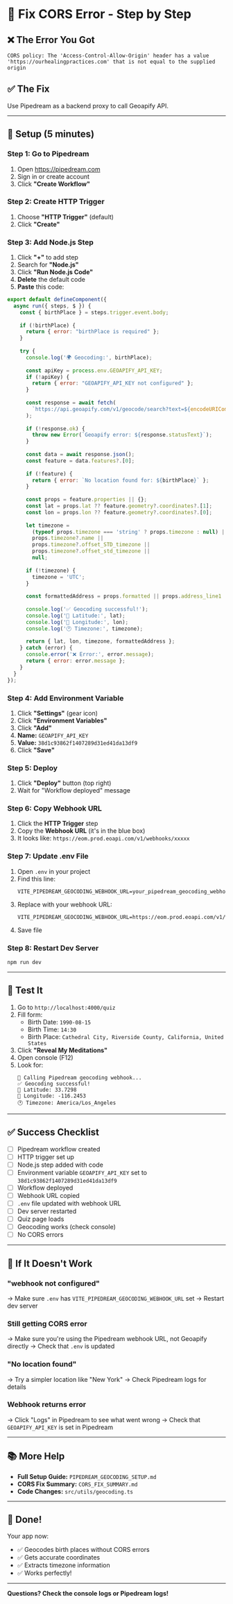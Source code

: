 # 🔧 Fix CORS Error - Step by Step

## ❌ The Error You Got

```
CORS policy: The 'Access-Control-Allow-Origin' header has a value 
'https://ourhealingpractices.com' that is not equal to the supplied origin
```

## ✅ The Fix

Use Pipedream as a backend proxy to call Geoapify API.

---

## 🚀 Setup (5 minutes)

### Step 1: Go to Pipedream

1. Open https://pipedream.com
2. Sign in or create account
3. Click **"Create Workflow"**

### Step 2: Create HTTP Trigger

1. Choose **"HTTP Trigger"** (default)
2. Click **"Create"**

### Step 3: Add Node.js Step

1. Click **"+"** to add step
2. Search for **"Node.js"**
3. Click **"Run Node.js Code"**
4. **Delete** the default code
5. **Paste** this code:

```javascript
export default defineComponent({
  async run({ steps, $ }) {
    const { birthPlace } = steps.trigger.event.body;
    
    if (!birthPlace) {
      return { error: "birthPlace is required" };
    }
    
    try {
      console.log('🌍 Geocoding:', birthPlace);
      
      const apiKey = process.env.GEOAPIFY_API_KEY;
      if (!apiKey) {
        return { error: "GEOAPIFY_API_KEY not configured" };
      }
      
      const response = await fetch(
        `https://api.geoapify.com/v1/geocode/search?text=${encodeURIComponent(birthPlace)}&apiKey=${apiKey}`
      );
      
      if (!response.ok) {
        throw new Error(`Geoapify error: ${response.statusText}`);
      }
      
      const data = await response.json();
      const feature = data.features?.[0];
      
      if (!feature) {
        return { error: `No location found for: ${birthPlace}` };
      }
      
      const props = feature.properties || {};
      const lat = props.lat ?? feature.geometry?.coordinates?.[1];
      const lon = props.lon ?? feature.geometry?.coordinates?.[0];
      
      let timezone =
        (typeof props.timezone === 'string' ? props.timezone : null) ||
        props.timezone?.name ||
        props.timezone?.offset_STD_timezone ||
        props.timezone?.offset_std_timezone ||
        null;
      
      if (!timezone) {
        timezone = 'UTC';
      }
      
      const formattedAddress = props.formatted || props.address_line1 || birthPlace;
      
      console.log('✅ Geocoding successful!');
      console.log('📍 Latitude:', lat);
      console.log('📍 Longitude:', lon);
      console.log('🕐 Timezone:', timezone);
      
      return { lat, lon, timezone, formattedAddress };
    } catch (error) {
      console.error('❌ Error:', error.message);
      return { error: error.message };
    }
  }
});
```

### Step 4: Add Environment Variable

1. Click **"Settings"** (gear icon)
2. Click **"Environment Variables"**
3. Click **"Add"**
4. **Name:** `GEOAPIFY_API_KEY`
5. **Value:** `38d1c93862f1407289d31ed41da13df9`
6. Click **"Save"**

### Step 5: Deploy

1. Click **"Deploy"** button (top right)
2. Wait for "Workflow deployed" message

### Step 6: Copy Webhook URL

1. Click the **HTTP Trigger** step
2. Copy the **Webhook URL** (it's in the blue box)
3. It looks like: `https://eom.prod.eoapi.com/v1/webhooks/xxxxx`

### Step 7: Update .env File

1. Open `.env` in your project
2. Find this line:
   ```
   VITE_PIPEDREAM_GEOCODING_WEBHOOK_URL=your_pipedream_geocoding_webhook_url_here
   ```
3. Replace with your webhook URL:
   ```
   VITE_PIPEDREAM_GEOCODING_WEBHOOK_URL=https://eom.prod.eoapi.com/v1/webhooks/xxxxx
   ```
4. Save file

### Step 8: Restart Dev Server

```bash
npm run dev
```

---

## 🧪 Test It

1. Go to `http://localhost:4000/quiz`
2. Fill form:
   - Birth Date: `1990-08-15`
   - Birth Time: `14:30`
   - Birth Place: `Cathedral City, Riverside County, California, United States`
3. Click **"Reveal My Meditations"**
4. Open console (F12)
5. Look for:
   ```
   🔄 Calling Pipedream geocoding webhook...
   ✅ Geocoding successful!
   📍 Latitude: 33.7298
   📍 Longitude: -116.2453
   🕐 Timezone: America/Los_Angeles
   ```

---

## ✅ Success Checklist

- [ ] Pipedream workflow created
- [ ] HTTP trigger set up
- [ ] Node.js step added with code
- [ ] Environment variable `GEOAPIFY_API_KEY` set to `38d1c93862f1407289d31ed41da13df9`
- [ ] Workflow deployed
- [ ] Webhook URL copied
- [ ] `.env` file updated with webhook URL
- [ ] Dev server restarted
- [ ] Quiz page loads
- [ ] Geocoding works (check console)
- [ ] No CORS errors

---

## 🐛 If It Doesn't Work

### "webhook not configured"
→ Make sure `.env` has `VITE_PIPEDREAM_GEOCODING_WEBHOOK_URL` set
→ Restart dev server

### Still getting CORS error
→ Make sure you're using the Pipedream webhook URL, not Geoapify directly
→ Check that `.env` is updated

### "No location found"
→ Try a simpler location like "New York"
→ Check Pipedream logs for details

### Webhook returns error
→ Click "Logs" in Pipedream to see what went wrong
→ Check that `GEOAPIFY_API_KEY` is set in Pipedream

---

## 📚 More Help

- **Full Setup Guide:** `PIPEDREAM_GEOCODING_SETUP.md`
- **CORS Fix Summary:** `CORS_FIX_SUMMARY.md`
- **Code Changes:** `src/utils/geocoding.ts`

---

## 🎉 Done!

Your app now:
- ✅ Geocodes birth places without CORS errors
- ✅ Gets accurate coordinates
- ✅ Extracts timezone information
- ✅ Works perfectly!

---

**Questions? Check the console logs or Pipedream logs!**

